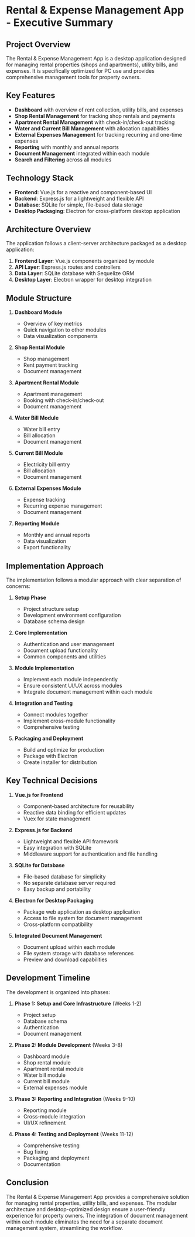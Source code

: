 # Rental & Expense Management App - Executive Summary

## Project Overview

The Rental & Expense Management App is a desktop application designed for managing rental properties (shops and apartments), utility bills, and expenses. It is specifically optimized for PC use and provides comprehensive management tools for property owners.

## Key Features

- **Dashboard** with overview of rent collection, utility bills, and expenses
- **Shop Rental Management** for tracking shop rentals and payments
- **Apartment Rental Management** with check-in/check-out tracking
- **Water and Current Bill Management** with allocation capabilities
- **External Expenses Management** for tracking recurring and one-time expenses
- **Reporting** with monthly and annual reports
- **Document Management** integrated within each module
- **Search and Filtering** across all modules

## Technology Stack

- **Frontend**: Vue.js for a reactive and component-based UI
- **Backend**: Express.js for a lightweight and flexible API
- **Database**: SQLite for simple, file-based data storage
- **Desktop Packaging**: Electron for cross-platform desktop application

## Architecture Overview

The application follows a client-server architecture packaged as a desktop application:

1. **Frontend Layer**: Vue.js components organized by module
2. **API Layer**: Express.js routes and controllers
3. **Data Layer**: SQLite database with Sequelize ORM
4. **Desktop Layer**: Electron wrapper for desktop integration

## Module Structure

1. **Dashboard Module**
   - Overview of key metrics
   - Quick navigation to other modules
   - Data visualization components

2. **Shop Rental Module**
   - Shop management
   - Rent payment tracking
   - Document management

3. **Apartment Rental Module**
   - Apartment management
   - Booking with check-in/check-out
   - Document management

4. **Water Bill Module**
   - Water bill entry
   - Bill allocation
   - Document management

5. **Current Bill Module**
   - Electricity bill entry
   - Bill allocation
   - Document management

6. **External Expenses Module**
   - Expense tracking
   - Recurring expense management
   - Document management

7. **Reporting Module**
   - Monthly and annual reports
   - Data visualization
   - Export functionality

## Implementation Approach

The implementation follows a modular approach with clear separation of concerns:

1. **Setup Phase**
   - Project structure setup
   - Development environment configuration
   - Database schema design

2. **Core Implementation**
   - Authentication and user management
   - Document upload functionality
   - Common components and utilities

3. **Module Implementation**
   - Implement each module independently
   - Ensure consistent UI/UX across modules
   - Integrate document management within each module

4. **Integration and Testing**
   - Connect modules together
   - Implement cross-module functionality
   - Comprehensive testing

5. **Packaging and Deployment**
   - Build and optimize for production
   - Package with Electron
   - Create installer for distribution

## Key Technical Decisions

1. **Vue.js for Frontend**
   - Component-based architecture for reusability
   - Reactive data binding for efficient updates
   - Vuex for state management

2. **Express.js for Backend**
   - Lightweight and flexible API framework
   - Easy integration with SQLite
   - Middleware support for authentication and file handling

3. **SQLite for Database**
   - File-based database for simplicity
   - No separate database server required
   - Easy backup and portability

4. **Electron for Desktop Packaging**
   - Package web application as desktop application
   - Access to file system for document management
   - Cross-platform compatibility

5. **Integrated Document Management**
   - Document upload within each module
   - File system storage with database references
   - Preview and download capabilities

## Development Timeline

The development is organized into phases:

1. **Phase 1: Setup and Core Infrastructure** (Weeks 1-2)
   - Project setup
   - Database schema
   - Authentication
   - Document management

2. **Phase 2: Module Development** (Weeks 3-8)
   - Dashboard module
   - Shop rental module
   - Apartment rental module
   - Water bill module
   - Current bill module
   - External expenses module

3. **Phase 3: Reporting and Integration** (Weeks 9-10)
   - Reporting module
   - Cross-module integration
   - UI/UX refinement

4. **Phase 4: Testing and Deployment** (Weeks 11-12)
   - Comprehensive testing
   - Bug fixing
   - Packaging and deployment
   - Documentation

## Conclusion

The Rental & Expense Management App provides a comprehensive solution for managing rental properties, utility bills, and expenses. The modular architecture and desktop-optimized design ensure a user-friendly experience for property owners. The integration of document management within each module eliminates the need for a separate document management system, streamlining the workflow.